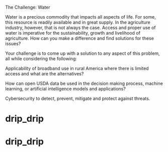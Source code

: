 The Challenge: Water

Water is a precious commodity that impacts all aspects of life. For some, this resource is readily available and in great supply. In the agriculture industry, however, that is not always the case. Access and proper use of water is imperative for the sustainability, growth and livelihood of agriculture. How can you make a difference and find solutions for these issues?

Your challenge is to come up with a solution to any aspect of this problem, all while considering the following:

Applicability of broadband use in rural America where there is limited access and what are the alternatives?

How can open USDA data be used in the decision making process, machine learning, or artificial intelligence models and applications?

Cybersecurity to detect, prevent, mitigate and protect against threats.


# drip_drip
# drip_drip

